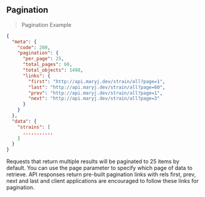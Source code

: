 ## Pagination

> Pagination Example

```json
{
  "meta": {
    "code": 200,
    "pagination": {
      "per_page": 25,
      "total_pages": 60,
      "total_objects": 1498,
      "links": {
        "first": "http://api.maryj.dev/strain/all?page=1",
        "last": "http://api.maryj.dev/strain/all?page=60",
        "prev": "http://api.maryj.dev/strain/all?page=1",
        "next": "http://api.maryj.dev/strain/all?page=3"
      }
    }
  },
  "data": {
    "strains": [
      ...........
    ]
  }
}
```

Requests that return multiple results will be paginated to 25 items by default. You can use the page parameter to specify which page of data to retrieve. API responses return pre-built pagination links with rels first, prev, next and last and client applications are encouraged to follow these links for pagination.

